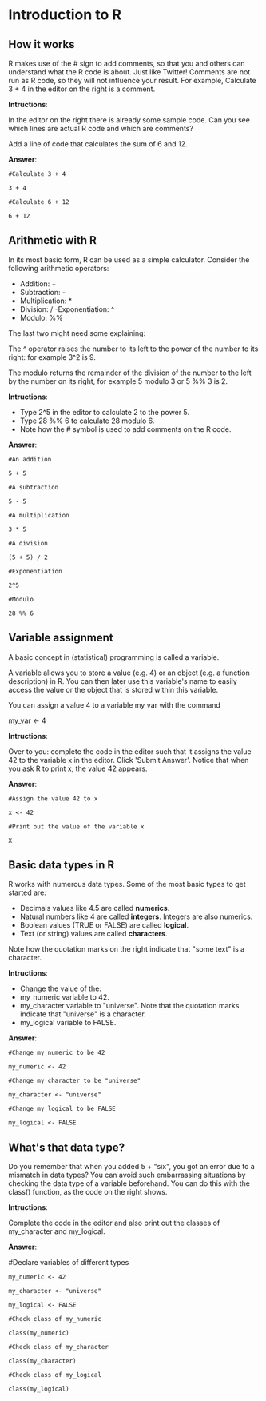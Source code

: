 # Introduction to R 

## How it works 

R makes use of the # sign to add comments, so that you and others can understand what the R code is about. Just like Twitter! Comments are not run as R code, so they will not influence your result. For example, Calculate 3 + 4 in the editor on the right is a comment. 
 
**Intructions**: 

In the editor on the right there is already some sample code. Can you see which lines are actual R code and which are comments? 

Add a line of code that calculates the sum of 6 and 12. 

**Answer**: 
```
#Calculate 3 + 4 

3 + 4 

#Calculate 6 + 12 

6 + 12 
```
## Arithmetic with R 

In its most basic form, R can be used as a simple calculator. Consider the following arithmetic operators: 

- Addition: + 
- Subtraction: - 
- Multiplication: * 
- Division: / 
-Exponentiation: ^ 
- Modulo: %% 

The last two might need some explaining: 

The ^ operator raises the number to its left to the power of the number to its right: for example 3^2 is 9. 

The modulo returns the remainder of the division of the number to the left by the number on its right, for example 5 modulo 3 or 5 %% 3 is 2. 

**Intructions**: 

- Type 2^5 in the editor to calculate 2 to the power 5. 
- Type 28 %% 6 to calculate 28 modulo 6. 
- Note how the # symbol is used to add comments on the R code. 

**Answer**: 
```
#An addition 

5 + 5  

#A subtraction 

5 - 5  

#A multiplication 

3 * 5 

#A division 

(5 + 5) / 2  

#Exponentiation 

2^5 

#Modulo 

28 %% 6 
```
## Variable assignment 

A basic concept in (statistical) programming is called a variable. 

A variable allows you to store a value (e.g. 4) or an object (e.g. a function description) in R. You can then later use this variable's name to easily access the value or the object that is stored within this variable. 

You can assign a value 4 to a variable my_var with the command 

my_var <- 4 

**Intructions**: 

Over to you: complete the code in the editor such that it assigns the value 42 to the variable x in the editor. Click 'Submit Answer'. Notice that when you ask R to print x, the value 42 appears. 
 
**Answer**: 
```
#Assign the value 42 to x 

x <- 42  

#Print out the value of the variable x 

X 
```
## Basic data types in R 

R works with numerous data types. Some of the most basic types to get started are: 
- Decimals values like 4.5 are called **numerics**. 
- Natural numbers like 4 are called **integers**. Integers are also numerics. 
- Boolean values (TRUE or FALSE) are called **logical**. 
- Text (or string) values are called **characters**. 

Note how the quotation marks on the right indicate that "some text" is a character. 

**Intructions**: 

- Change the value of the: 
- my_numeric variable to 42. 
- my_character variable to "universe". Note that the quotation marks indicate that "universe" is a character. 
- my_logical variable to FALSE. 

**Answer**: 
```
#Change my_numeric to be 42 

my_numeric <- 42 

#Change my_character to be "universe" 

my_character <- "universe" 

#Change my_logical to be FALSE 

my_logical <- FALSE 
```
## What's that data type? 

Do you remember that when you added 5 + "six", you got an error due to a mismatch in data types? You can avoid such embarrassing situations by checking the data type of a variable beforehand. You can do this with the class() function, as the code on the right shows. 

**Intructions**: 

Complete the code in the editor and also print out the classes of my_character and my_logical. 

**Answer**: 

#Declare variables of different types 
```
my_numeric <- 42 

my_character <- "universe" 

my_logical <- FALSE  

#Check class of my_numeric 

class(my_numeric) 

#Check class of my_character 

class(my_character) 

#Check class of my_logical 

class(my_logical) 
```